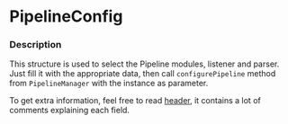 # PipelineConfig

### Description

This structure is used to select the Pipeline modules, listener and parser.
Just fill it with the appropriate data, then call `configurePipeline` method from `PipelineManager` with the instance as
parameter.

To get extra information, feel free to read [header](../../../include/types/PipelineConfig.hpp), it contains a lot of
comments explaining each field.


